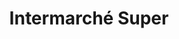 ---
title: "Intermarché Super"
url: /dun-le-palestel/intermarche-super-avenue-dauvergne/
shop: gaz
---